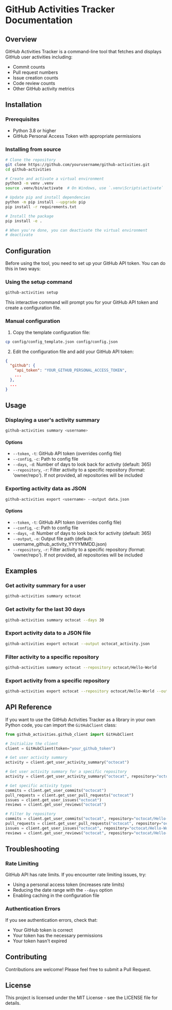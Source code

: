# GitHub Activities Tracker Documentation

## Overview

GitHub Activities Tracker is a command-line tool that fetches and displays GitHub user activities including:
- Commit counts
- Pull request numbers
- Issue creation counts
- Code review counts
- Other GitHub activity metrics

## Installation

### Prerequisites
- Python 3.8 or higher
- GitHub Personal Access Token with appropriate permissions

### Installing from source
```bash
# Clone the repository
git clone https://github.com/yourusername/github-activities.git
cd github-activities

# Create and activate a virtual environment
python3 -m venv .venv
source .venv/bin/activate  # On Windows, use `.venv\Scripts\activate`

# Update pip and install dependencies
python -m pip install --upgrade pip
pip install -r requirements.txt

# Install the package
pip install -e .

# When you're done, you can deactivate the virtual environment
# deactivate
```

## Configuration

Before using the tool, you need to set up your GitHub API token. You can do this in two ways:

### Using the setup command
```bash
github-activities setup
```
This interactive command will prompt you for your GitHub API token and create a configuration file.

### Manual configuration
1. Copy the template configuration file:
```bash
cp config/config_template.json config/config.json
```

2. Edit the configuration file and add your GitHub API token:
```json
{
  "github": {
    "api_token": "YOUR_GITHUB_PERSONAL_ACCESS_TOKEN",
    ...
  },
  ...
}
```

## Usage

### Displaying a user's activity summary
```bash
github-activities summary <username>
```

#### Options
- `--token`, `-t`: GitHub API token (overrides config file)
- `--config`, `-c`: Path to config file
- `--days`, `-d`: Number of days to look back for activity (default: 365)
- `--repository`, `-r`: Filter activity to a specific repository (format: 'owner/repo'). If not provided, all repositories will be included

### Exporting activity data as JSON
```bash
github-activities export <username> --output data.json
```

#### Options
- `--token`, `-t`: GitHub API token (overrides config file)
- `--config`, `-c`: Path to config file
- `--days`, `-d`: Number of days to look back for activity (default: 365)
- `--output`, `-o`: Output file path (default: username_github_activity_YYYYMMDD.json)
- `--repository`, `-r`: Filter activity to a specific repository (format: 'owner/repo'). If not provided, all repositories will be included

## Examples

### Get activity summary for a user
```bash
github-activities summary octocat
```

### Get activity for the last 30 days
```bash
github-activities summary octocat --days 30
```

### Export activity data to a JSON file
```bash
github-activities export octocat --output octocat_activity.json
```

### Filter activity to a specific repository
```bash
github-activities summary octocat --repository octocat/Hello-World
```

### Export activity from a specific repository
```bash
github-activities export octocat --repository octocat/Hello-World --output octocat_hello_world.json
```

## API Reference

If you want to use the GitHub Activities Tracker as a library in your own Python code, you can import the `GitHubClient` class:

```python
from github_activities.github_client import GitHubClient

# Initialize the client
client = GitHubClient(token="your_github_token")

# Get user activity summary
activity = client.get_user_activity_summary("octocat")

# Get user activity summary for a specific repository
activity = client.get_user_activity_summary("octocat", repository="octocat/Hello-World")

# Get specific activity types
commits = client.get_user_commits("octocat")
pull_requests = client.get_user_pull_requests("octocat")
issues = client.get_user_issues("octocat")
reviews = client.get_user_reviews("octocat")

# Filter by repository
commits = client.get_user_commits("octocat", repository="octocat/Hello-World")
pull_requests = client.get_user_pull_requests("octocat", repository="octocat/Hello-World")
issues = client.get_user_issues("octocat", repository="octocat/Hello-World")
reviews = client.get_user_reviews("octocat", repository="octocat/Hello-World")
```

## Troubleshooting

### Rate Limiting
GitHub API has rate limits. If you encounter rate limiting issues, try:
- Using a personal access token (increases rate limits)
- Reducing the date range with the `--days` option
- Enabling caching in the configuration file

### Authentication Errors
If you see authentication errors, check that:
- Your GitHub token is correct
- Your token has the necessary permissions
- Your token hasn't expired

## Contributing

Contributions are welcome! Please feel free to submit a Pull Request.

## License

This project is licensed under the MIT License - see the LICENSE file for details.
